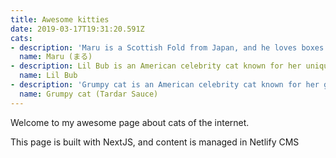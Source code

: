 ```yaml
---
title: Awesome kitties
date: 2019-03-17T19:31:20.591Z
cats:
- description: 'Maru is a Scottish Fold from Japan, and he loves boxes.'
  name: Maru (まる)
- description: Lil Bub is an American celebrity cat known for her unique appearance.
  name: Lil Bub
- description: 'Grumpy cat is an American celebrity cat known for her grumpy appearance.'
  name: Grumpy cat (Tardar Sauce)
---
```

Welcome to my awesome page about cats of the internet.

This page is built with NextJS, and content is managed in Netlify CMS